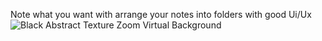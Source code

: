 Note what you want with arrange your notes into folders with good Ui/Ux
![Black Abstract Texture Zoom Virtual Background](https://github.com/abdallasaad14/NotedApp/assets/96235129/e0449450-cb68-4755-a985-a8a0a49e44dd)

